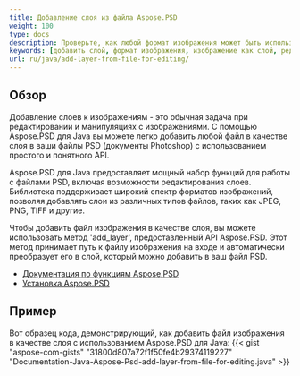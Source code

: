```yaml
---
title: Добавление слоя из файла Aspose.PSD 
weight: 100
type: docs
description: Проверьте, как любой формат изображения может быть использован в качестве слоя в Aspose.PSD.
keywords: [добавить слой, формат изображения, изображение как слой, редактирование слоя, psd api, java, образец кода]
url: ru/java/add-layer-from-file-for-editing/
---
```


## **Обзор**

Добавление слоев к изображениям - это обычная задача при редактировании и манипуляциях с изображениями. С помощью Aspose.PSD для Java вы можете легко добавить любой файл в качестве слоя в ваши файлы PSD (документы Photoshop) с использованием простого и понятного API.

Aspose.PSD для Java предоставляет мощный набор функций для работы с файлами PSD, включая возможности редактирования слоев. Библиотека поддерживает широкий спектр форматов изображений, позволяя добавлять слои из различных типов файлов, таких как JPEG, PNG, TIFF и другие.

Чтобы добавить файл изображения в качестве слоя, вы можете использовать метод 'add_layer', предоставленный API Aspose.PSD. Этот метод принимает путь к файлу изображения на входе и автоматически преобразует его в слой, который можно добавить в ваш файл PSD.

<div class="code-sample">
    <ul class="link-list">        
        <li class="link-item"><a href="https://docs.aspose.com/psd/java/features/">Документация по функциям Aspose.PSD</a></li>
        <li class="link-item"><a href="https://docs.aspose.com/psd/java/installation/">Установка Aspose.PSD</a></li>
    </ul>
</div>

## **Пример**
Вот образец кода, демонстрирующий, как добавить файл изображения в качестве слоя с использованием Aspose.PSD для Java:
{{< gist "aspose-com-gists" "31800d807a72f1f50fe4b29374119227" "Documentation-Java-Aspose-Psd-add-layer-from-file-for-editing.java" >}}
